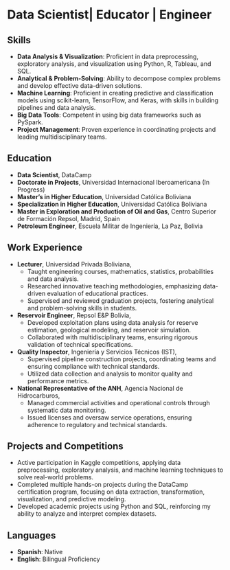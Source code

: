 # Data Scientist| Educator | Engineer

## Skills
- **Data Analysis & Visualization**: Proficient in data preprocessing, exploratory analysis, and visualization using Python, R, Tableau, and SQL.
- **Analytical & Problem-Solving**: Ability to decompose complex problems and develop effective data-driven solutions.
- **Machine Learning**: Proficient in creating predictive and classification models using scikit-learn, TensorFlow, and Keras, with skills in building pipelines and data analysis.
- **Big Data Tools**: Competent in using big data frameworks such as PySpark.
- **Project Management**: Proven experience in coordinating projects and leading multidisciplinary teams.

## Education
- **Data Scientist**, DataCamp
- **Doctorate in Projects**, Universidad Internacional Iberoamericana (In Progress)
- **Master’s in Higher Education**, Universidad Católica Boliviana
- **Specialization in Higher Education**, Universidad Católica Boliviana
- **Master in Exploration and Production of Oil and Gas**, Centro Superior de Formación Repsol, Madrid, Spain
- **Petroleum Engineer**, Escuela Militar de Ingeniería, La Paz, Bolivia

## Work Experience
- **Lecturer**, Universidad Privada Boliviana,
  - Taught engineering courses, mathematics, statistics, probabilities and data analysis.
  - Researched innovative teaching methodologies, emphasizing data-driven evaluation of educational practices.
  - Supervised and reviewed graduation projects, fostering analytical and problem-solving skills in students.
- **Reservoir Engineer**, Repsol E&P Bolivia,
  - Developed exploitation plans using data analysis for reserve estimation, geological modeling, and reservoir simulation.
  - Collaborated with multidisciplinary teams, ensuring rigorous validation of technical specifications.
- **Quality Inspector**, Ingeniería y Servicios Técnicos (IST),
  - Supervised pipeline construction projects, coordinating teams and ensuring compliance with technical standards.
  - Utilized data collection and analysis to monitor quality and performance metrics.
- **National Representative of the ANH**, Agencia Nacional de Hidrocarburos,
  - Managed commercial activities and operational controls through systematic data monitoring.
  - Issued licenses and oversaw service operations, ensuring adherence to regulatory and technical standards.


## Projects and Competitions
- Active participation in Kaggle competitions, applying data preprocessing, exploratory analysis, and machine learning techniques to solve real-world problems.
- Completed multiple hands-on projects during the DataCamp certification program, focusing on data extraction, transformation, visualization, and predictive modeling.
- Developed academic projects using Python and SQL, reinforcing my ability to analyze and interpret complex datasets.

## Languages
- **Spanish**: Native
- **English**: Bilingual Proficiency
